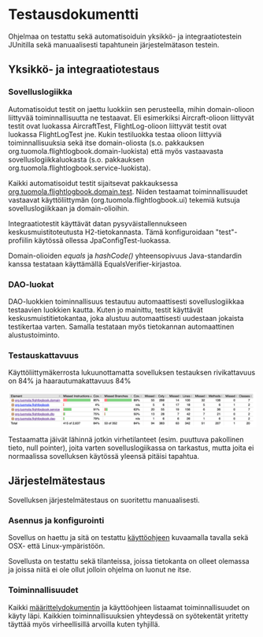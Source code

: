 # Testausdokumentti

Ohjelmaa on testattu sekä automatisoiduin yksikkö- ja integraatiotestein JUnitilla sekä manuaalisesti tapahtunein järjestelmätason testein.

## Yksikkö- ja integraatiotestaus

### Sovelluslogiikka

Automatisoidut testit on jaettu luokkiin sen perusteella, mihin domain-olioon liittyvää toiminnallisuutta ne testaavat. Eli esimerkiksi Aircraft-olioon liittyvät testit ovat luokassa AircraftTest, FlightLog-olioon liittyvät testit ovat luokassa FlightLogTest jne. Kukin testiluokka testaa olioon liittyviä toiminnallisuuksia sekä itse domain-oliosta (s.o. pakkauksen org.tuomola.flightlogbook.domain-luokista) että myös vastaavasta sovelluslogiikkaluokasta (s.o. pakkauksen org.tuomola.flightlogbook.service-luokista). 

Kaikki automatisoidut testit sijaitsevat pakkauksessa [org.tuomola.flightlogbook.domain.test](https://github.com/ptuomola/ot-harjoitustyo/tree/master/src/test/java/org/tuomola/flightlogbook/domain/test). Niiden testaamat toiminnallisuudet vastaavat käyttöliittymän (org.tuomola.flightlogbook.ui) tekemiä kutsuja sovelluslogiikkaan ja domain-olioihin. 

Integraatiotestit käyttävät datan pysyväistallennukseen keskusmuistitoteutusta H2-tietokannasta. Tämä konfiguroidaan "test"-profiilin käytössä ollessa JpaConfigTest-luokassa. 

Domain-olioiden _equals_ ja _hashCode()_ yhteensopivuus Java-standardin kanssa testataan käyttämällä EqualsVerifier-kirjastoa. 

### DAO-luokat

DAO-luokkien toiminnallisuus testautuu automaattisesti sovelluslogiikkaa testaavien luokkien kautta. Kuten jo mainittu, testit käyttävät keskusmuistitietokantaa, joka alustuu automaattisesti uudestaan jokaista testikertaa varten. Samalla testataan myös tietokannan automaattinen alustustoiminto. 

### Testauskattavuus

Käyttöliittymäkerrosta lukuunottamatta sovelluksen testauksen rivikattavuus on 84% ja haarautumakattavuus 84%

<img src="https://github.com/ptuomola/ot-harjoitustyo/blob/master/dokumentaatio/images/testcoverage.png" width="800">

Testaamatta jäivät lähinnä jotkin virhetilanteet (esim. puuttuva pakollinen tieto, null pointer), joita varten sovelluslogiikassa on tarkastus, mutta joita ei normaalissa sovelluksen käytössä yleensä pitäisi tapahtua. 

## Järjestelmätestaus

Sovelluksen järjestelmätestaus on suoritettu manuaalisesti.

### Asennus ja konfigurointi

Sovellus on haettu ja sitä on testattu [käyttöohjeen](https://github.com/ptuomola/FlightLogBook/blob/master/dokumentaatio/kayttoohje.md) kuvaamalla tavalla sekä OSX- että Linux-ympäristöön. 

Sovellusta on testattu sekä tilanteissa, joissa tietokanta on olleet olemassa ja joissa niitä ei ole ollut jolloin ohjelma on luonut ne itse.

### Toiminnallisuudet

Kaikki [määrittelydokumentin](https://github.com/ptuomola/FlightLogBook/blob/master/dokumentaatio/vaatimusmaarittely.md#perusversion-tarjoama-toiminnallisuus) ja käyttöohjeen listaamat toiminnallisuudet on käyty läpi. Kaikkien toiminnallisuuksien yhteydessä on syötekentät yritetty täyttää myös virheellisillä arvoilla kuten tyhjillä.
